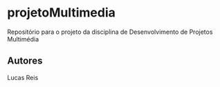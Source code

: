# projetoMultimedia
Repositório para o projeto da disciplina de
Desenvolvimento de Projetos Multimédia

## Autores
Lucas Reis